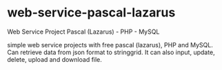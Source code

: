 # web-service-pascal-lazarus
Web Service Project Pascal (Lazarus) - PHP - MySQL

simple web service projects with free pascal (lazarus), PHP and MySQL. Can retrieve data from json format to stringgrid. 
It can also input, update, delete, upload and download file. 
